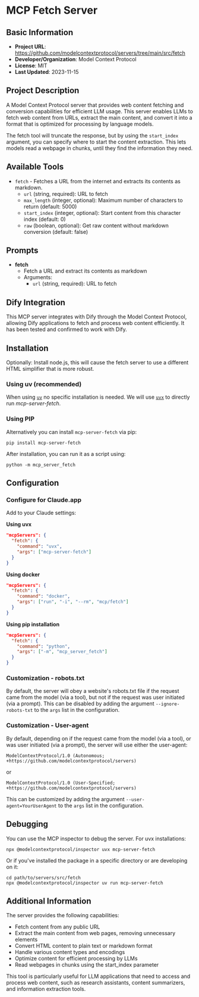 # MCP Fetch Server

## Basic Information
- **Project URL**: https://github.com/modelcontextprotocol/servers/tree/main/src/fetch
- **Developer/Organization**: Model Context Protocol
- **License**: MIT
- **Last Updated**: 2023-11-15

## Project Description
A Model Context Protocol server that provides web content fetching and conversion capabilities for efficient LLM usage. This server enables LLMs to fetch web content from URLs, extract the main content, and convert it into a format that is optimized for processing by language models.

The fetch tool will truncate the response, but by using the `start_index` argument, you can specify where to start the content extraction. This lets models read a webpage in chunks, until they find the information they need.

## Available Tools
- `fetch` - Fetches a URL from the internet and extracts its contents as markdown.
  - `url` (string, required): URL to fetch
  - `max_length` (integer, optional): Maximum number of characters to return (default: 5000)
  - `start_index` (integer, optional): Start content from this character index (default: 0)
  - `raw` (boolean, optional): Get raw content without markdown conversion (default: false)

## Prompts
- **fetch**
  - Fetch a URL and extract its contents as markdown
  - Arguments:
    - `url` (string, required): URL to fetch

## Dify Integration
This MCP server integrates with Dify through the Model Context Protocol, allowing Dify applications to fetch and process web content efficiently. It has been tested and confirmed to work with Dify.

## Installation

Optionally: Install node.js, this will cause the fetch server to use a different HTML simplifier that is more robust.

### Using uv (recommended)

When using [`uv`](https://docs.astral.sh/uv/) no specific installation is needed. We will use [`uvx`](https://docs.astral.sh/uv/guides/tools/) to directly run *mcp-server-fetch*.

### Using PIP

Alternatively you can install `mcp-server-fetch` via pip:

```
pip install mcp-server-fetch
```

After installation, you can run it as a script using:

```
python -m mcp_server_fetch
```

## Configuration

### Configure for Claude.app

Add to your Claude settings:

**Using uvx**
```json
"mcpServers": {
  "fetch": {
    "command": "uvx",
    "args": ["mcp-server-fetch"]
  }
}
```

**Using docker**
```json
"mcpServers": {
  "fetch": {
    "command": "docker",
    "args": ["run", "-i", "--rm", "mcp/fetch"]
  }
}
```

**Using pip installation**
```json
"mcpServers": {
  "fetch": {
    "command": "python",
    "args": ["-m", "mcp_server_fetch"]
  }
}
```

### Customization - robots.txt

By default, the server will obey a website's robots.txt file if the request came from the model (via a tool), but not if the request was user initiated (via a prompt). This can be disabled by adding the argument `--ignore-robots-txt` to the `args` list in the configuration.

### Customization - User-agent

By default, depending on if the request came from the model (via a tool), or was user initiated (via a prompt), the server will use either the user-agent:
```
ModelContextProtocol/1.0 (Autonomous; +https://github.com/modelcontextprotocol/servers)
```
or
```
ModelContextProtocol/1.0 (User-Specified; +https://github.com/modelcontextprotocol/servers)
```

This can be customized by adding the argument `--user-agent=YourUserAgent` to the `args` list in the configuration.

## Debugging

You can use the MCP inspector to debug the server. For uvx installations:

```
npx @modelcontextprotocol/inspector uvx mcp-server-fetch
```

Or if you've installed the package in a specific directory or are developing on it:

```
cd path/to/servers/src/fetch
npx @modelcontextprotocol/inspector uv run mcp-server-fetch
```

## Additional Information
The server provides the following capabilities:
- Fetch content from any public URL
- Extract the main content from web pages, removing unnecessary elements
- Convert HTML content to plain text or markdown format
- Handle various content types and encodings
- Optimize content for efficient processing by LLMs
- Read webpages in chunks using the start_index parameter

This tool is particularly useful for LLM applications that need to access and process web content, such as research assistants, content summarizers, and information extraction tools.
